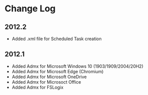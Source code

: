 # Change Log

## 2012.2

* Added .xml file for Scheduled Task creation

## 2012.1

* Added Admx for Microsoft Windows 10 (1903/1909/2004/20H2)
* Added Admx for Microsoft Edge (Chromium)
* Added Admx for Microsoft OneDrive
* Added Admx for Microsoct Office
* Added Admx for FSLogix
